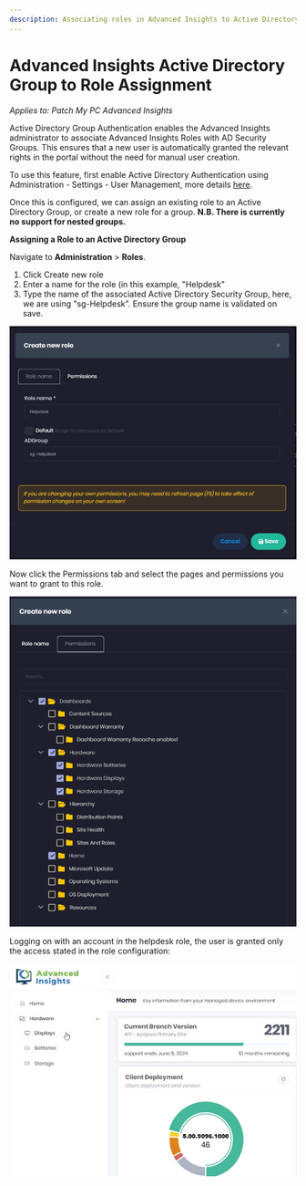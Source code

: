 ```yaml
---
description: Associating roles in Advanced Insights to Active Directory Groups
---
```


# Advanced Insights Active Directory Group to Role Assignment

_Applies to: Patch My PC Advanced Insights_

Active Directory Group Authentication enables the Advanced Insights administrator to associate Advanced Insights Roles with AD Security Groups. This ensures that a new user is automatically granted the relevant rights in the portal without the need for manual user creation.

To use this feature, first enable Active Directory Authentication using Administration - Settings - User Management, more details [here](https://docs.patchmypc.com/installation-guides/advanced-insights/active-directory-integration).

Once this is configured, we can assign an existing role to an Active Directory Group, or create a new role for a group. **N.B. There is currently no support for nested groups.**

**Assigning a Role to an Active Directory Group**

Navigate to **Administration** > **Roles**.

1. Click Create new role
2. Enter a name for the role (in this example, "Helpdesk"
3. Type the name of the associated Active Directory Security Group, here, we are using "sg-Helpdesk". Ensure the group name is validated on save.

![](/_images/Role-Group.jpg)

Now click the Permissions tab and select the pages and permissions you want to grant to this role.

![](/_images/image-(1226).png)

Logging on with an account in the helpdesk role, the user is granted only the access stated in the role configuration:

![](/_images/Helpdesk-User-Dashboard.jpg)